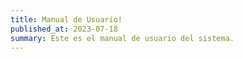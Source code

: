 ```yaml
---
title: Manual de Usuario!
published_at: 2023-07-18
summary: Este es el manual de usuario del sistema.
---
```


